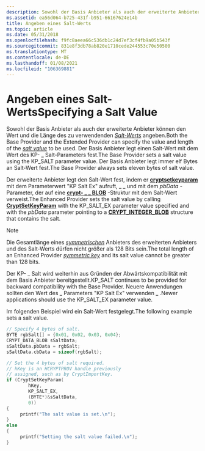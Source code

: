 ```yaml
---
description: Sowohl der Basis Anbieter als auch der erweiterte Anbieter können den Wert und die Länge des zu verwendenden Salt-Werts angeben. Der Basis Anbieter legt einen Salt-Wert mit dem Wert des KP- \_ Salt-Parameters fest. Der Basis Anbieter legt immer elf Bytes an Salt-Wert fest.
ms.assetid: ea56d064-b725-431f-b951-66167624e14b
title: Angeben eines Salt-Werts
ms.topic: article
ms.date: 05/31/2018
ms.openlocfilehash: f9fc8aeea66c536db1c24d7ef3cf4fb9a05b543f
ms.sourcegitcommit: 831e8f3db78ab820e1710cede244553c70e50500
ms.translationtype: MT
ms.contentlocale: de-DE
ms.lasthandoff: 01/08/2021
ms.locfileid: "106369881"
---
```

# <a name="specifying-a-salt-value"></a><span data-ttu-id="c5640-105">Angeben eines Salt-Werts</span><span class="sxs-lookup"><span data-stu-id="c5640-105">Specifying a Salt Value</span></span>

<span data-ttu-id="c5640-106">Sowohl der Basis Anbieter als auch der erweiterte Anbieter können den Wert und die Länge des zu verwendenden [*Salt-Werts*](../secgloss/s-gly.md) angeben.</span><span class="sxs-lookup"><span data-stu-id="c5640-106">Both the Base Provider and the Extended Provider can specify the value and length of the [*salt value*](../secgloss/s-gly.md) to be used.</span></span> <span data-ttu-id="c5640-107">Der Basis Anbieter legt einen Salt-Wert mit dem Wert des KP- \_ Salt-Parameters fest.</span><span class="sxs-lookup"><span data-stu-id="c5640-107">The Base Provider sets a salt value using the KP\_SALT parameter value.</span></span> <span data-ttu-id="c5640-108">Der Basis Anbieter legt immer elf Bytes an Salt-Wert fest.</span><span class="sxs-lookup"><span data-stu-id="c5640-108">The Base Provider always sets eleven bytes of salt value.</span></span>

<span data-ttu-id="c5640-109">Der erweiterte Anbieter legt den Salt-Wert fest, indem er [**cryptsetkeyparam**](/windows/desktop/api/Wincrypt/nf-wincrypt-cryptsetkeyparam) mit dem Parameterwert "KP Salt Ex" aufruft, \_ \_ und mit dem *pbData* -Parameter, der auf eine [**crypt- \_ \_ BLOB**](/previous-versions/windows/desktop/legacy/aa381414(v=vs.85)) -Struktur mit dem Salt-Wert verweist.</span><span class="sxs-lookup"><span data-stu-id="c5640-109">The Enhanced Provider sets the salt value by calling [**CryptSetKeyParam**](/windows/desktop/api/Wincrypt/nf-wincrypt-cryptsetkeyparam) with the KP\_SALT\_EX parameter value specified and with the *pbData* parameter pointing to a [**CRYPT\_INTEGER\_BLOB**](/previous-versions/windows/desktop/legacy/aa381414(v=vs.85)) structure that contains the salt.</span></span>

> [!Note]  
> <span data-ttu-id="c5640-110">Die Gesamtlänge eines [*symmetrischen*](../secgloss/s-gly.md) Anbieters des erweiterten Anbieters und des Salt-Werts dürfen nicht größer als 128 Bits sein.</span><span class="sxs-lookup"><span data-stu-id="c5640-110">The total length of an Enhanced Provider [*symmetric key*](../secgloss/s-gly.md) and its salt value cannot be greater than 128 bits.</span></span>

 

<span data-ttu-id="c5640-111">Der KP- \_ Salt wird weiterhin aus Gründen der Abwärtskompatibilität mit dem Basis Anbieter bereitgestellt.</span><span class="sxs-lookup"><span data-stu-id="c5640-111">KP\_SALT continues to be provided for backward compatibility with the Base Provider.</span></span> <span data-ttu-id="c5640-112">Neuere Anwendungen sollten den Wert des \_ Parameters "KP Salt Ex" verwenden \_ .</span><span class="sxs-lookup"><span data-stu-id="c5640-112">Newer applications should use the KP\_SALT\_EX parameter value.</span></span>

<span data-ttu-id="c5640-113">Im folgenden Beispiel wird ein Salt-Wert festgelegt.</span><span class="sxs-lookup"><span data-stu-id="c5640-113">The following example sets a salt value.</span></span>


```C++
// Specify 4 bytes of salt.
BYTE rgbSalt[] = {0x01, 0x02, 0x03, 0x04};
CRYPT_DATA_BLOB sSaltData;
sSaltData.pbData = rgbSalt;
sSaltData.cbData = sizeof(rgbSalt);

// Set the 4 bytes of salt required.
// hKey is an HCRYPTPROV handle previously
// assigned, such as by CryptImportKey.
if (CryptSetKeyParam(
        hKey,    
        KP_SALT_EX,    
        (BYTE*)&sSaltData,    
        0))
{
     printf("The salt value is set.\n");
}
else
{
     printf("Setting the salt value failed.\n");
}
```



 

 
